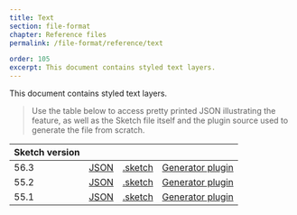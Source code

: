 ```yaml
---
title: Text
section: file-format
chapter: Reference files
permalink: /file-format/reference/text

order: 105
excerpt: This document contains styled text layers.
---
```


This document contains styled text layers.

> Use the table below to access pretty printed JSON illustrating the feature, as well as the Sketch file itself and the plugin source used to generate the file from scratch.

| Sketch version |                                                                                                   |                                                                                                             |                                                                                                                                          |
| -------------- | ------------------------------------------------------------------------------------------------- | ----------------------------------------------------------------------------------------------------------- | ---------------------------------------------------------------------------------------------------------------------------------------- |
| 56.3           | [JSON](https://github.com/BohemianCoding/SketchAPI/tree/develop/reference-files/56.3/text/output) | [.sketch](https://github.com/BohemianCoding/SketchAPI/tree/develop/reference-files/56.3/text/output.sketch) | [Generator plugin](https://github.com/BohemianCoding/SketchAPI/tree/develop/reference-files/plugin.sketchplugin/Contents/Sketch/text.js) |
| 55.2           | [JSON](https://github.com/BohemianCoding/SketchAPI/tree/develop/reference-files/55.2/text/output) | [.sketch](https://github.com/BohemianCoding/SketchAPI/tree/develop/reference-files/55.2/text/output.sketch) | [Generator plugin](https://github.com/BohemianCoding/SketchAPI/tree/develop/reference-files/plugin.sketchplugin/Contents/Sketch/text.js) |
| 55.1           | [JSON](https://github.com/BohemianCoding/SketchAPI/tree/develop/reference-files/55.1/text/output) | [.sketch](https://github.com/BohemianCoding/SketchAPI/tree/develop/reference-files/55.1/text/output.sketch) | [Generator plugin](https://github.com/BohemianCoding/SketchAPI/tree/develop/reference-files/plugin.sketchplugin/Contents/Sketch/text.js) |

